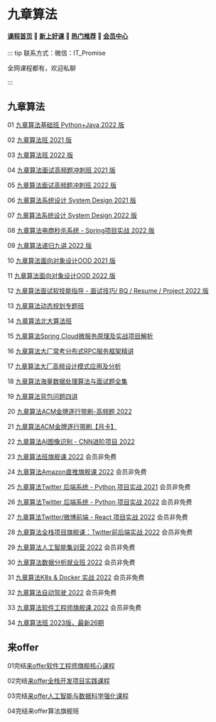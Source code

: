# 九章算法

#### [**课程首页**](../../README.md) 💖 [**新上好课**](./xshk.md) 💖 [**热门推荐**](./rmtj.md) 💖 [**会员中心**](./vip.md)

::: tip
联系方式：微信：IT_Promise

全网课程都有，欢迎私聊

 

:::

## 九章算法

01 [九章算法基础班 Python+Java 2022 版](https://www.jiuzhang.com/course/84)

02 [九章算法班 2021 版](https://www.jiuzhang.com/course/71)

03 [九章算法班 2022 版](https://www.jiuzhang.com/course/71)

04 [九章算法面试高频题冲刺班 2021 版](https://www.jiuzhang.com/course/80/)

05 [九章算法面试高频题冲刺班 2022 版](https://www.jiuzhang.com/course/80/)

06 [九章算法系统设计 System Design 2021 版](https://www.jiuzhang.com/course/77)

07 [九章算法系统设计 System Design 2022 版](https://www.jiuzhang.com/course/77)

08 [九章算法电商秒杀系统 - Spring项目实战 2022 版](https://www.jiuzhang.com/course/86/)

09 [九章算法递归九讲 2022 版](https://www.jiuzhang.com/course/94)

10 [九章算法面向对象设计OOD 2021 版](https://www.jiuzhang.com/course/40/)

11 [九章算法面向对象设计OOD 2022 版](https://www.jiuzhang.com/course/120)

12 [九章算法面试软技能指导 - 面试技巧/ BQ / Resume / Project 2022 版](https://www.jiuzhang.com/course/69/)

13 [九章算法动态规划专题班](https://www.jiuzhang.com/course/36/)

14 [九章算法北大算法班](https://www.jiuzhang.com/course/110/)

15 [九章算法Spring Cloud微服务原理及实战项目解析](https://www.jiuzhang.com/course/82/)

16 [九章算法大厂常考分布式RPC服务框架精讲](https://www.jiuzhang.com/course/83/)

17 [九章算法大厂高频设计模式应用及分析](https://www.jiuzhang.com/course/78/)

18 [九章算法海量数据处理算法与面试题全集](https://www.jiuzhang.com/course/56/)

19 [九章算法背包问题四讲](https://www.jiuzhang.com/course/32/)

20 [九章算法ACM金牌逐行带刷-高频题 2022](https://www.jiuzhang.com/course/111/)

21 [九章算法ACM金牌逐行带刷【月卡】](https://www.jiuzhang.com/course/128)

22 [九章算法AI图像识别 - CNN进阶项目 2022](https://www.jiuzhang.com/course/88)

23 [九章算法班旗舰课 2022](https://www.jiuzhang.com/premium-course/160/) 会员非免费

24 [九章算法Amazon直推旗舰课 2022](https://www.jiuzhang.com/premium-course/249) 会员非免费

25 [九章算法Twitter 后端系统 - Python 项目实战 2021](https://www.jiuzhang.com/course/89/) 会员非免费

26 [九章算法Twitter 后端系统 - Python 项目实战 2022](https://www.jiuzhang.com/course/89/) 会员非免费

27 [九章算法Twitter/微博前端 - React 项目实战 2022](https://www.jiuzhang.com/course/119) 会员非免费

28 [九章算法全栈项目旗舰课：Twitter前后端实战 2022](https://www.jiuzhang.com/premium-course/250/) 会员非免费

29 [九章算法人工智能集训营 2022](https://www.jiuzhang.com/course/20/) 会员非免费

30 [九章算法数据分析就业班 2022](https://www.jiuzhang.com/course/104/) 会员非免费

31 [九章算法K8s & Docker 实战 2022](https://www.jiuzhang.com/course/117) 会员非免费

32 [九章算法自动驾驶 2022](https://www.jiuzhang.com/course/115) 会员非免费

33 [九章算法软件工程师旗舰课 2022](https://www.jiuzhang.com/premium-course/159/) 会员非免费

34 [九章算法班 2023版，最新26期](https://www.jiuzhang.com/course/71)

## 来offer

01完结[来offer软件工程师旗舰核心课程](https://www.laioffer.com/zh/course/software-development/)

02完结[来offer全栈开发项目实践课程](https://www.laioffer.com/zh/course/full-stack-development/)

03完结[来offer人工智能与数据科学强化课程](https://www.laioffer.com/zh/course/ai-and-data-engineering/)

04完结来offer算法旗舰班

